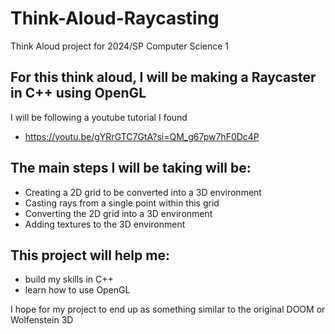 # Think-Aloud-Raycasting
Think Aloud project for 2024/SP Computer Science 1

## For this think aloud, I will be making a Raycaster in C++ using OpenGL
I will be following a youtube tutorial I found
* https://youtu.be/gYRrGTC7GtA?si=QM_g67pw7hF0Dc4P

## The main steps I will be taking will be:
* Creating a 2D grid to be converted into a 3D environment
* Casting rays from a single point within this grid
* Converting the 2D grid into a 3D environment
* Adding textures to the 3D environment

## This project will help me:
- build my skills in C++
- learn how to use OpenGL

I hope for my project to end up as something similar to the original DOOM or Wolfenstein 3D
